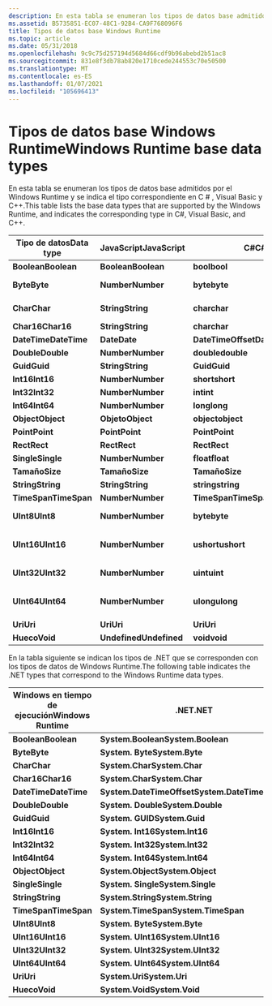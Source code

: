 ```yaml
---
description: En esta tabla se enumeran los tipos de datos base admitidos por el Windows Runtime y se indica el tipo correspondiente en C \# , Visual Basic y C++.
ms.assetid: B5735851-EC07-48C1-92B4-CA9F768096F6
title: Tipos de datos base Windows Runtime
ms.topic: article
ms.date: 05/31/2018
ms.openlocfilehash: 9c9c75d257194d5684d66cdf9b96abebd2b51ac8
ms.sourcegitcommit: 831e8f3db78ab820e1710cede244553c70e50500
ms.translationtype: MT
ms.contentlocale: es-ES
ms.lasthandoff: 01/07/2021
ms.locfileid: "105696413"
---
```

# <a name="windows-runtime-base-data-types"></a><span data-ttu-id="fe0fe-103">Tipos de datos base Windows Runtime</span><span class="sxs-lookup"><span data-stu-id="fe0fe-103">Windows Runtime base data types</span></span>

<span data-ttu-id="fe0fe-104">En esta tabla se enumeran los tipos de datos base admitidos por el Windows Runtime y se indica el tipo correspondiente en C \# , Visual Basic y C++.</span><span class="sxs-lookup"><span data-stu-id="fe0fe-104">This table lists the base data types that are supported by the Windows Runtime, and indicates the corresponding type in C\#, Visual Basic, and C++.</span></span>



| <span data-ttu-id="fe0fe-105">Tipo de datos</span><span class="sxs-lookup"><span data-stu-id="fe0fe-105">Data type</span></span>    | <span data-ttu-id="fe0fe-106">JavaScript</span><span class="sxs-lookup"><span data-stu-id="fe0fe-106">JavaScript</span></span>    | <span data-ttu-id="fe0fe-107">C\#</span><span class="sxs-lookup"><span data-stu-id="fe0fe-107">C\#</span></span>                | <span data-ttu-id="fe0fe-108">VB</span><span class="sxs-lookup"><span data-stu-id="fe0fe-108">VB</span></span>                 | <span data-ttu-id="fe0fe-109">C++</span><span class="sxs-lookup"><span data-stu-id="fe0fe-109">C++</span></span>                    |
|--------------|---------------|--------------------|--------------------|------------------------|
| <span data-ttu-id="fe0fe-110">**Boolean**</span><span class="sxs-lookup"><span data-stu-id="fe0fe-110">**Boolean**</span></span>  | <span data-ttu-id="fe0fe-111">**Boolean**</span><span class="sxs-lookup"><span data-stu-id="fe0fe-111">**Boolean**</span></span>   | <span data-ttu-id="fe0fe-112">**bool**</span><span class="sxs-lookup"><span data-stu-id="fe0fe-112">**bool**</span></span>           | <span data-ttu-id="fe0fe-113">**Boolean**</span><span class="sxs-lookup"><span data-stu-id="fe0fe-113">**Boolean**</span></span>        | <span data-ttu-id="fe0fe-114">**bool**</span><span class="sxs-lookup"><span data-stu-id="fe0fe-114">**bool**</span></span>               |
| <span data-ttu-id="fe0fe-115">**Byte**</span><span class="sxs-lookup"><span data-stu-id="fe0fe-115">**Byte**</span></span>     | <span data-ttu-id="fe0fe-116">**Number**</span><span class="sxs-lookup"><span data-stu-id="fe0fe-116">**Number**</span></span>    | <span data-ttu-id="fe0fe-117">**byte**</span><span class="sxs-lookup"><span data-stu-id="fe0fe-117">**byte**</span></span>           | <span data-ttu-id="fe0fe-118">**Byte**</span><span class="sxs-lookup"><span data-stu-id="fe0fe-118">**Byte**</span></span>           | <span data-ttu-id="fe0fe-119">**unsigned char**</span><span class="sxs-lookup"><span data-stu-id="fe0fe-119">**unsigned char**</span></span>      |
| <span data-ttu-id="fe0fe-120">**Char**</span><span class="sxs-lookup"><span data-stu-id="fe0fe-120">**Char**</span></span>     | <span data-ttu-id="fe0fe-121">**String**</span><span class="sxs-lookup"><span data-stu-id="fe0fe-121">**String**</span></span>    | <span data-ttu-id="fe0fe-122">**char**</span><span class="sxs-lookup"><span data-stu-id="fe0fe-122">**char**</span></span>           | <span data-ttu-id="fe0fe-123">**Char**</span><span class="sxs-lookup"><span data-stu-id="fe0fe-123">**Char**</span></span>           | <span data-ttu-id="fe0fe-124">**unsigned char**</span><span class="sxs-lookup"><span data-stu-id="fe0fe-124">**unsigned char**</span></span>      |
| <span data-ttu-id="fe0fe-125">**Char16**</span><span class="sxs-lookup"><span data-stu-id="fe0fe-125">**Char16**</span></span>   | <span data-ttu-id="fe0fe-126">**String**</span><span class="sxs-lookup"><span data-stu-id="fe0fe-126">**String**</span></span>    | <span data-ttu-id="fe0fe-127">**char**</span><span class="sxs-lookup"><span data-stu-id="fe0fe-127">**char**</span></span>           | <span data-ttu-id="fe0fe-128">**Char**</span><span class="sxs-lookup"><span data-stu-id="fe0fe-128">**Char**</span></span>           | <span data-ttu-id="fe0fe-129">**WCHAR \_ t**</span><span class="sxs-lookup"><span data-stu-id="fe0fe-129">**wchar\_t**</span></span>           |
| <span data-ttu-id="fe0fe-130">**DateTime**</span><span class="sxs-lookup"><span data-stu-id="fe0fe-130">**DateTime**</span></span> | <span data-ttu-id="fe0fe-131">**Date**</span><span class="sxs-lookup"><span data-stu-id="fe0fe-131">**Date**</span></span>      | <span data-ttu-id="fe0fe-132">**DateTimeOffset**</span><span class="sxs-lookup"><span data-stu-id="fe0fe-132">**DateTimeOffset**</span></span> | <span data-ttu-id="fe0fe-133">**DateTimeOffset**</span><span class="sxs-lookup"><span data-stu-id="fe0fe-133">**DateTimeOffset**</span></span> | <span data-ttu-id="fe0fe-134">**DateTime**</span><span class="sxs-lookup"><span data-stu-id="fe0fe-134">**DateTime**</span></span>           |
| <span data-ttu-id="fe0fe-135">**Double**</span><span class="sxs-lookup"><span data-stu-id="fe0fe-135">**Double**</span></span>   | <span data-ttu-id="fe0fe-136">**Number**</span><span class="sxs-lookup"><span data-stu-id="fe0fe-136">**Number**</span></span>    | <span data-ttu-id="fe0fe-137">**double**</span><span class="sxs-lookup"><span data-stu-id="fe0fe-137">**double**</span></span>         | <span data-ttu-id="fe0fe-138">**Double**</span><span class="sxs-lookup"><span data-stu-id="fe0fe-138">**Double**</span></span>         | <span data-ttu-id="fe0fe-139">**double**</span><span class="sxs-lookup"><span data-stu-id="fe0fe-139">**double**</span></span>             |
| <span data-ttu-id="fe0fe-140">**Guid**</span><span class="sxs-lookup"><span data-stu-id="fe0fe-140">**Guid**</span></span>     | <span data-ttu-id="fe0fe-141">**String**</span><span class="sxs-lookup"><span data-stu-id="fe0fe-141">**String**</span></span>    | <span data-ttu-id="fe0fe-142">**Guid**</span><span class="sxs-lookup"><span data-stu-id="fe0fe-142">**Guid**</span></span>           | <span data-ttu-id="fe0fe-143">**Guid**</span><span class="sxs-lookup"><span data-stu-id="fe0fe-143">**Guid**</span></span>           | <span data-ttu-id="fe0fe-144">**Guid**</span><span class="sxs-lookup"><span data-stu-id="fe0fe-144">**Guid**</span></span>               |
| <span data-ttu-id="fe0fe-145">**Int16**</span><span class="sxs-lookup"><span data-stu-id="fe0fe-145">**Int16**</span></span>    | <span data-ttu-id="fe0fe-146">**Number**</span><span class="sxs-lookup"><span data-stu-id="fe0fe-146">**Number**</span></span>    | <span data-ttu-id="fe0fe-147">**short**</span><span class="sxs-lookup"><span data-stu-id="fe0fe-147">**short**</span></span>          | <span data-ttu-id="fe0fe-148">**Short**</span><span class="sxs-lookup"><span data-stu-id="fe0fe-148">**Short**</span></span>          | <span data-ttu-id="fe0fe-149">**short**</span><span class="sxs-lookup"><span data-stu-id="fe0fe-149">**short**</span></span>              |
| <span data-ttu-id="fe0fe-150">**Int32**</span><span class="sxs-lookup"><span data-stu-id="fe0fe-150">**Int32**</span></span>    | <span data-ttu-id="fe0fe-151">**Number**</span><span class="sxs-lookup"><span data-stu-id="fe0fe-151">**Number**</span></span>    | <span data-ttu-id="fe0fe-152">**int**</span><span class="sxs-lookup"><span data-stu-id="fe0fe-152">**int**</span></span>            | <span data-ttu-id="fe0fe-153">**Integer**</span><span class="sxs-lookup"><span data-stu-id="fe0fe-153">**Integer**</span></span>        | <span data-ttu-id="fe0fe-154">**int**</span><span class="sxs-lookup"><span data-stu-id="fe0fe-154">**int**</span></span>                |
| <span data-ttu-id="fe0fe-155">**Int64**</span><span class="sxs-lookup"><span data-stu-id="fe0fe-155">**Int64**</span></span>    | <span data-ttu-id="fe0fe-156">**Number**</span><span class="sxs-lookup"><span data-stu-id="fe0fe-156">**Number**</span></span>    | <span data-ttu-id="fe0fe-157">**long**</span><span class="sxs-lookup"><span data-stu-id="fe0fe-157">**long**</span></span>           | <span data-ttu-id="fe0fe-158">**Long**</span><span class="sxs-lookup"><span data-stu-id="fe0fe-158">**Long**</span></span>           | <span data-ttu-id="fe0fe-159">**\_\_Int64**</span><span class="sxs-lookup"><span data-stu-id="fe0fe-159">**\_\_int64**</span></span>          |
| <span data-ttu-id="fe0fe-160">**Object**</span><span class="sxs-lookup"><span data-stu-id="fe0fe-160">**Object**</span></span>   | <span data-ttu-id="fe0fe-161">**Objeto**</span><span class="sxs-lookup"><span data-stu-id="fe0fe-161">**Object**</span></span>    | <span data-ttu-id="fe0fe-162">**object**</span><span class="sxs-lookup"><span data-stu-id="fe0fe-162">**object**</span></span>         | <span data-ttu-id="fe0fe-163">**Object**</span><span class="sxs-lookup"><span data-stu-id="fe0fe-163">**Object**</span></span>         | <span data-ttu-id="fe0fe-164">**Object^**</span><span class="sxs-lookup"><span data-stu-id="fe0fe-164">**Object^**</span></span>            |
| <span data-ttu-id="fe0fe-165">**Point**</span><span class="sxs-lookup"><span data-stu-id="fe0fe-165">**Point**</span></span>    | <span data-ttu-id="fe0fe-166">**Point**</span><span class="sxs-lookup"><span data-stu-id="fe0fe-166">**Point**</span></span>     | <span data-ttu-id="fe0fe-167">**Point**</span><span class="sxs-lookup"><span data-stu-id="fe0fe-167">**Point**</span></span>          | <span data-ttu-id="fe0fe-168">**Point**</span><span class="sxs-lookup"><span data-stu-id="fe0fe-168">**Point**</span></span>          | <span data-ttu-id="fe0fe-169">**Point**</span><span class="sxs-lookup"><span data-stu-id="fe0fe-169">**Point**</span></span>              |
| <span data-ttu-id="fe0fe-170">**Rect**</span><span class="sxs-lookup"><span data-stu-id="fe0fe-170">**Rect**</span></span>     | <span data-ttu-id="fe0fe-171">**Rect**</span><span class="sxs-lookup"><span data-stu-id="fe0fe-171">**Rect**</span></span>      | <span data-ttu-id="fe0fe-172">**Rect**</span><span class="sxs-lookup"><span data-stu-id="fe0fe-172">**Rect**</span></span>           | <span data-ttu-id="fe0fe-173">**Rect**</span><span class="sxs-lookup"><span data-stu-id="fe0fe-173">**Rect**</span></span>           | <span data-ttu-id="fe0fe-174">**Rect**</span><span class="sxs-lookup"><span data-stu-id="fe0fe-174">**Rect**</span></span>               |
| <span data-ttu-id="fe0fe-175">**Single**</span><span class="sxs-lookup"><span data-stu-id="fe0fe-175">**Single**</span></span>   | <span data-ttu-id="fe0fe-176">**Number**</span><span class="sxs-lookup"><span data-stu-id="fe0fe-176">**Number**</span></span>    | <span data-ttu-id="fe0fe-177">**float**</span><span class="sxs-lookup"><span data-stu-id="fe0fe-177">**float**</span></span>          | <span data-ttu-id="fe0fe-178">**Single**</span><span class="sxs-lookup"><span data-stu-id="fe0fe-178">**Single**</span></span>         | <span data-ttu-id="fe0fe-179">**float**</span><span class="sxs-lookup"><span data-stu-id="fe0fe-179">**float**</span></span>              |
| <span data-ttu-id="fe0fe-180">**Tamaño**</span><span class="sxs-lookup"><span data-stu-id="fe0fe-180">**Size**</span></span>     | <span data-ttu-id="fe0fe-181">**Tamaño**</span><span class="sxs-lookup"><span data-stu-id="fe0fe-181">**Size**</span></span>      | <span data-ttu-id="fe0fe-182">**Tamaño**</span><span class="sxs-lookup"><span data-stu-id="fe0fe-182">**Size**</span></span>           | <span data-ttu-id="fe0fe-183">**Tamaño**</span><span class="sxs-lookup"><span data-stu-id="fe0fe-183">**Size**</span></span>           | <span data-ttu-id="fe0fe-184">**Tamaño**</span><span class="sxs-lookup"><span data-stu-id="fe0fe-184">**Size**</span></span>               |
| <span data-ttu-id="fe0fe-185">**String**</span><span class="sxs-lookup"><span data-stu-id="fe0fe-185">**String**</span></span>   | <span data-ttu-id="fe0fe-186">**String**</span><span class="sxs-lookup"><span data-stu-id="fe0fe-186">**String**</span></span>    | <span data-ttu-id="fe0fe-187">**string**</span><span class="sxs-lookup"><span data-stu-id="fe0fe-187">**string**</span></span>         | <span data-ttu-id="fe0fe-188">**String**</span><span class="sxs-lookup"><span data-stu-id="fe0fe-188">**String**</span></span>         | <span data-ttu-id="fe0fe-189">**String^**</span><span class="sxs-lookup"><span data-stu-id="fe0fe-189">**String^**</span></span>            |
| <span data-ttu-id="fe0fe-190">**TimeSpan**</span><span class="sxs-lookup"><span data-stu-id="fe0fe-190">**TimeSpan**</span></span> | <span data-ttu-id="fe0fe-191">**Number**</span><span class="sxs-lookup"><span data-stu-id="fe0fe-191">**Number**</span></span>    | <span data-ttu-id="fe0fe-192">**TimeSpan**</span><span class="sxs-lookup"><span data-stu-id="fe0fe-192">**TimeSpan**</span></span>       | <span data-ttu-id="fe0fe-193">**TimeSpan**</span><span class="sxs-lookup"><span data-stu-id="fe0fe-193">**TimeSpan**</span></span>       | <span data-ttu-id="fe0fe-194">**TimeSpan**</span><span class="sxs-lookup"><span data-stu-id="fe0fe-194">**TimeSpan**</span></span>           |
| <span data-ttu-id="fe0fe-195">**UInt8**</span><span class="sxs-lookup"><span data-stu-id="fe0fe-195">**UInt8**</span></span>    | <span data-ttu-id="fe0fe-196">**Number**</span><span class="sxs-lookup"><span data-stu-id="fe0fe-196">**Number**</span></span>    | <span data-ttu-id="fe0fe-197">**byte**</span><span class="sxs-lookup"><span data-stu-id="fe0fe-197">**byte**</span></span>           | <span data-ttu-id="fe0fe-198">**Byte**</span><span class="sxs-lookup"><span data-stu-id="fe0fe-198">**Byte**</span></span>           | <span data-ttu-id="fe0fe-199">**unsigned char**</span><span class="sxs-lookup"><span data-stu-id="fe0fe-199">**unsigned char**</span></span>      |
| <span data-ttu-id="fe0fe-200">**UInt16**</span><span class="sxs-lookup"><span data-stu-id="fe0fe-200">**UInt16**</span></span>   | <span data-ttu-id="fe0fe-201">**Number**</span><span class="sxs-lookup"><span data-stu-id="fe0fe-201">**Number**</span></span>    | <span data-ttu-id="fe0fe-202">**ushort**</span><span class="sxs-lookup"><span data-stu-id="fe0fe-202">**ushort**</span></span>         | <span data-ttu-id="fe0fe-203">**UShort**</span><span class="sxs-lookup"><span data-stu-id="fe0fe-203">**UShort**</span></span>         | <span data-ttu-id="fe0fe-204">**unsigned short**</span><span class="sxs-lookup"><span data-stu-id="fe0fe-204">**unsigned short**</span></span>     |
| <span data-ttu-id="fe0fe-205">**UInt32**</span><span class="sxs-lookup"><span data-stu-id="fe0fe-205">**UInt32**</span></span>   | <span data-ttu-id="fe0fe-206">**Number**</span><span class="sxs-lookup"><span data-stu-id="fe0fe-206">**Number**</span></span>    | <span data-ttu-id="fe0fe-207">**uint**</span><span class="sxs-lookup"><span data-stu-id="fe0fe-207">**uint**</span></span>           | <span data-ttu-id="fe0fe-208">**UInteger**</span><span class="sxs-lookup"><span data-stu-id="fe0fe-208">**UInteger**</span></span>       | <span data-ttu-id="fe0fe-209">**unsigned int**</span><span class="sxs-lookup"><span data-stu-id="fe0fe-209">**unsigned int**</span></span>       |
| <span data-ttu-id="fe0fe-210">**UInt64**</span><span class="sxs-lookup"><span data-stu-id="fe0fe-210">**UInt64**</span></span>   | <span data-ttu-id="fe0fe-211">**Number**</span><span class="sxs-lookup"><span data-stu-id="fe0fe-211">**Number**</span></span>    | <span data-ttu-id="fe0fe-212">**ulong**</span><span class="sxs-lookup"><span data-stu-id="fe0fe-212">**ulong**</span></span>          | <span data-ttu-id="fe0fe-213">**ULong**</span><span class="sxs-lookup"><span data-stu-id="fe0fe-213">**ULong**</span></span>          | <span data-ttu-id="fe0fe-214">**unsigned \_ \_ Int64**</span><span class="sxs-lookup"><span data-stu-id="fe0fe-214">**unsigned \_\_int64**</span></span> |
| <span data-ttu-id="fe0fe-215">**Uri**</span><span class="sxs-lookup"><span data-stu-id="fe0fe-215">**Uri**</span></span>      | <span data-ttu-id="fe0fe-216">**Uri**</span><span class="sxs-lookup"><span data-stu-id="fe0fe-216">**Uri**</span></span>       | <span data-ttu-id="fe0fe-217">**Uri**</span><span class="sxs-lookup"><span data-stu-id="fe0fe-217">**Uri**</span></span>            | <span data-ttu-id="fe0fe-218">**Uri**</span><span class="sxs-lookup"><span data-stu-id="fe0fe-218">**Uri**</span></span>            | <span data-ttu-id="fe0fe-219">**Uri ^**</span><span class="sxs-lookup"><span data-stu-id="fe0fe-219">**Uri^**</span></span>               |
| <span data-ttu-id="fe0fe-220">**Hueco**</span><span class="sxs-lookup"><span data-stu-id="fe0fe-220">**Void**</span></span>     | <span data-ttu-id="fe0fe-221">**Undefined**</span><span class="sxs-lookup"><span data-stu-id="fe0fe-221">**Undefined**</span></span> | <span data-ttu-id="fe0fe-222">**void**</span><span class="sxs-lookup"><span data-stu-id="fe0fe-222">**void**</span></span>           | <span data-ttu-id="fe0fe-223">**Hueco**</span><span class="sxs-lookup"><span data-stu-id="fe0fe-223">**Void**</span></span>           | <span data-ttu-id="fe0fe-224">**void**</span><span class="sxs-lookup"><span data-stu-id="fe0fe-224">**void**</span></span>               |



 

<span data-ttu-id="fe0fe-225">En la tabla siguiente se indican los tipos de .NET que se corresponden con los tipos de datos de Windows Runtime.</span><span class="sxs-lookup"><span data-stu-id="fe0fe-225">The following table indicates the .NET types that correspond to the Windows Runtime data types.</span></span>



| <span data-ttu-id="fe0fe-226">Windows en tiempo de ejecución</span><span class="sxs-lookup"><span data-stu-id="fe0fe-226">Windows Runtime</span></span> | <span data-ttu-id="fe0fe-227">.NET</span><span class="sxs-lookup"><span data-stu-id="fe0fe-227">.NET</span></span>                      |
|-----------------|---------------------------|
| <span data-ttu-id="fe0fe-228">**Boolean**</span><span class="sxs-lookup"><span data-stu-id="fe0fe-228">**Boolean**</span></span>     | <span data-ttu-id="fe0fe-229">**System.Boolean**</span><span class="sxs-lookup"><span data-stu-id="fe0fe-229">**System.Boolean**</span></span>        |
| <span data-ttu-id="fe0fe-230">**Byte**</span><span class="sxs-lookup"><span data-stu-id="fe0fe-230">**Byte**</span></span>        | <span data-ttu-id="fe0fe-231">**System. Byte**</span><span class="sxs-lookup"><span data-stu-id="fe0fe-231">**System.Byte**</span></span>           |
| <span data-ttu-id="fe0fe-232">**Char**</span><span class="sxs-lookup"><span data-stu-id="fe0fe-232">**Char**</span></span>        | <span data-ttu-id="fe0fe-233">**System.Char**</span><span class="sxs-lookup"><span data-stu-id="fe0fe-233">**System.Char**</span></span>           |
| <span data-ttu-id="fe0fe-234">**Char16**</span><span class="sxs-lookup"><span data-stu-id="fe0fe-234">**Char16**</span></span>      | <span data-ttu-id="fe0fe-235">**System.Char**</span><span class="sxs-lookup"><span data-stu-id="fe0fe-235">**System.Char**</span></span>           |
| <span data-ttu-id="fe0fe-236">**DateTime**</span><span class="sxs-lookup"><span data-stu-id="fe0fe-236">**DateTime**</span></span>    | <span data-ttu-id="fe0fe-237">**System.DateTimeOffset**</span><span class="sxs-lookup"><span data-stu-id="fe0fe-237">**System.DateTimeOffset**</span></span> |
| <span data-ttu-id="fe0fe-238">**Double**</span><span class="sxs-lookup"><span data-stu-id="fe0fe-238">**Double**</span></span>      | <span data-ttu-id="fe0fe-239">**System. Double**</span><span class="sxs-lookup"><span data-stu-id="fe0fe-239">**System.Double**</span></span>         |
| <span data-ttu-id="fe0fe-240">**Guid**</span><span class="sxs-lookup"><span data-stu-id="fe0fe-240">**Guid**</span></span>        | <span data-ttu-id="fe0fe-241">**System. GUID**</span><span class="sxs-lookup"><span data-stu-id="fe0fe-241">**System.Guid**</span></span>           |
| <span data-ttu-id="fe0fe-242">**Int16**</span><span class="sxs-lookup"><span data-stu-id="fe0fe-242">**Int16**</span></span>       | <span data-ttu-id="fe0fe-243">**System. Int16**</span><span class="sxs-lookup"><span data-stu-id="fe0fe-243">**System.Int16**</span></span>          |
| <span data-ttu-id="fe0fe-244">**Int32**</span><span class="sxs-lookup"><span data-stu-id="fe0fe-244">**Int32**</span></span>       | <span data-ttu-id="fe0fe-245">**System. Int32**</span><span class="sxs-lookup"><span data-stu-id="fe0fe-245">**System.Int32**</span></span>          |
| <span data-ttu-id="fe0fe-246">**Int64**</span><span class="sxs-lookup"><span data-stu-id="fe0fe-246">**Int64**</span></span>       | <span data-ttu-id="fe0fe-247">**System. Int64**</span><span class="sxs-lookup"><span data-stu-id="fe0fe-247">**System.Int64**</span></span>          |
| <span data-ttu-id="fe0fe-248">**Object**</span><span class="sxs-lookup"><span data-stu-id="fe0fe-248">**Object**</span></span>      | <span data-ttu-id="fe0fe-249">**System.Object**</span><span class="sxs-lookup"><span data-stu-id="fe0fe-249">**System.Object**</span></span>         |
| <span data-ttu-id="fe0fe-250">**Single**</span><span class="sxs-lookup"><span data-stu-id="fe0fe-250">**Single**</span></span>      | <span data-ttu-id="fe0fe-251">**System. Single**</span><span class="sxs-lookup"><span data-stu-id="fe0fe-251">**System.Single**</span></span>         |
| <span data-ttu-id="fe0fe-252">**String**</span><span class="sxs-lookup"><span data-stu-id="fe0fe-252">**String**</span></span>      | <span data-ttu-id="fe0fe-253">**System.String**</span><span class="sxs-lookup"><span data-stu-id="fe0fe-253">**System.String**</span></span>         |
| <span data-ttu-id="fe0fe-254">**TimeSpan**</span><span class="sxs-lookup"><span data-stu-id="fe0fe-254">**TimeSpan**</span></span>    | <span data-ttu-id="fe0fe-255">**System.TimeSpan**</span><span class="sxs-lookup"><span data-stu-id="fe0fe-255">**System.TimeSpan**</span></span>       |
| <span data-ttu-id="fe0fe-256">**UInt8**</span><span class="sxs-lookup"><span data-stu-id="fe0fe-256">**UInt8**</span></span>       | <span data-ttu-id="fe0fe-257">**System. Byte**</span><span class="sxs-lookup"><span data-stu-id="fe0fe-257">**System.Byte**</span></span>           |
| <span data-ttu-id="fe0fe-258">**UInt16**</span><span class="sxs-lookup"><span data-stu-id="fe0fe-258">**UInt16**</span></span>      | <span data-ttu-id="fe0fe-259">**System. UInt16**</span><span class="sxs-lookup"><span data-stu-id="fe0fe-259">**System.UInt16**</span></span>         |
| <span data-ttu-id="fe0fe-260">**UInt32**</span><span class="sxs-lookup"><span data-stu-id="fe0fe-260">**UInt32**</span></span>      | <span data-ttu-id="fe0fe-261">**System. UInt32**</span><span class="sxs-lookup"><span data-stu-id="fe0fe-261">**System.UInt32**</span></span>         |
| <span data-ttu-id="fe0fe-262">**UInt64**</span><span class="sxs-lookup"><span data-stu-id="fe0fe-262">**UInt64**</span></span>      | <span data-ttu-id="fe0fe-263">**System. UInt64**</span><span class="sxs-lookup"><span data-stu-id="fe0fe-263">**System.UInt64**</span></span>         |
| <span data-ttu-id="fe0fe-264">**Uri**</span><span class="sxs-lookup"><span data-stu-id="fe0fe-264">**Uri**</span></span>         | <span data-ttu-id="fe0fe-265">**System.Uri**</span><span class="sxs-lookup"><span data-stu-id="fe0fe-265">**System.Uri**</span></span>            |
| <span data-ttu-id="fe0fe-266">**Hueco**</span><span class="sxs-lookup"><span data-stu-id="fe0fe-266">**Void**</span></span>        | <span data-ttu-id="fe0fe-267">**System.Void**</span><span class="sxs-lookup"><span data-stu-id="fe0fe-267">**System.Void**</span></span>           |



 

 

 



